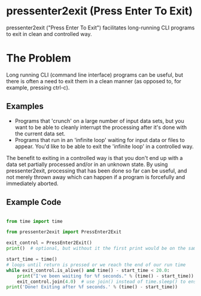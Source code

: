 # pressenter2exit (Press Enter To Exit) #

pressenter2exit ("Press Enter To Exit") facilitates long-running CLI programs to 
exit in clean and controlled way.

# The Problem #

Long running CLI (command line interface) programs can be useful, but there is often 
a need to exit them in a clean manner (as opposed to, for example, pressing ctrl-c).

## Examples ##

- Programs that 'crunch' on a large number of input data sets, but you want to be able 
to cleanly interrupt the processing after it's done with the current data set.
- Programs that run in an 'infinite loop' waiting for input data or files to appear.  You'd 
like to be able to exit the 'infinite loop' in a controlled way.

The benefit to exiting in a controlled way is that you don't end up with a data set 
partially processed and/or in an unknown state.  By using pressenter2exit, processing 
that has been done so far can be useful, and not merely thrown away which can happen if 
a program is forcefully and immediately aborted.

## Example Code ##

```python

from time import time

from pressenter2exit import PressEnter2Exit

exit_control = PressEnter2Exit()
print()  # optional, but without it the first print would be on the same line as the input

start_time = time()
# loops until return is pressed or we reach the end of our run time
while exit_control.is_alive() and time() - start_time < 20.0:
    print("I've been waiting for %f seconds." % (time() - start_time))
    exit_control.join(4.0)  # use join() instead of time.sleep() to ensure an immediate exit
print('Done! Exiting after %f seconds.' % (time() - start_time))

```
